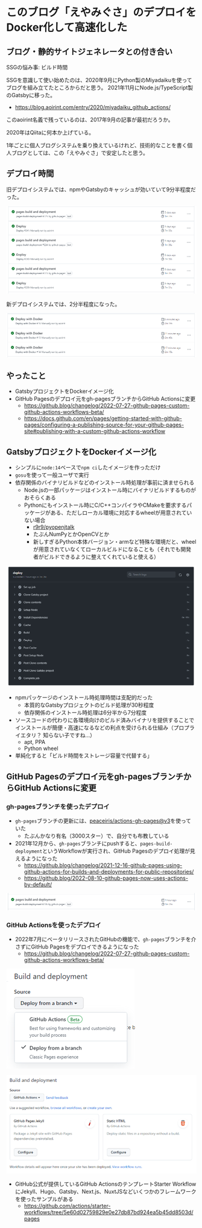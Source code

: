 # このブログ「えやみぐさ」のデプロイをDocker化して高速化した

## ブログ・静的サイトジェネレータとの付き合い

SSGの悩み事: ビルド時間

SSGを意識して使い始めたのは、2020年9月にPython製のMiyadaikuを使ってブログを組み立てたところからだと思う。
2021年11月にNode.js/TypeScript製のGatsbyに移った。

- <https://blog.aoirint.com/entry/2020/miyadaiku_github_actions/>

このaoirint名義で残っているのは、2017年9月の記事が最初だろうか。

2020年はQiitaに何本か上げている。

1年ごとに個人ブログシステムを乗り換えているけれど、技術的なことを書く個人ブログとしては、この「えやみぐさ」で安定したと思う。

## デプロイ時間

旧デプロイシステムでは、npmやGatsbyのキャッシュが効いていて9分半程度だった。

![](images/old_workflow_duration.png)

新デプロイシステムでは、2分半程度になった。

![](images/new_workflow_duration.png)

## やったこと

- GatsbyプロジェクトをDockerイメージ化
- GitHub Pagesのデプロイ元をgh-pagesブランチからGitHub Actionsに変更
    - <https://github.blog/changelog/2022-07-27-github-pages-custom-github-actions-workflows-beta/>
    - <https://docs.github.com/en/pages/getting-started-with-github-pages/configuring-a-publishing-source-for-your-github-pages-site#publishing-with-a-custom-github-actions-workflow>

## GatsbyプロジェクトをDockerイメージ化

- シンプルに`node:14`ベースで`npm ci`したイメージを作っただけ
- `gosu`を使って一般ユーザで実行
- 依存関係のバイナリビルドなどのインストール時処理が事前に済ませられる
    - Node.jsの一部パッケージはインストール時にバイナリビルドするものがおそらくある
    - Pythonにもインストール時にC/C++コンパイラやCMakeを要求するパッケージがある、ただしローカル環境に対応するwheelが用意されていない場合
      - [r9r9/pyopenjtalk](https://github.com/r9y9/pyopenjtalk)
      - たぶんNumPyとかOpenCVとか
      - 新しすぎるPython本体バージョン・armなど特殊な環境だと、wheelが用意されていなくてローカルビルドになることも（それでも開発者がビルドできるように整えてくれていると使える）

![](images/old_workflow_steps_duration.png)

- npmパッケージのインストール時処理時間は支配的だった
    - 本質的なGatsbyプロジェクトのビルド処理が30秒程度
    - 依存関係のインストール時処理は6分半から7分程度
- ソースコードの代わりに各環境向けのビルド済みバイナリを提供することでインストールが簡便・高速になるなどの利点を受けられる仕組み（プロプライエタリ？ 知らない子ですね...）
    - apt, PPA
    - Python wheel
- 単純化すると「ビルド時間をストレージ容量で代替する」


## GitHub Pagesのデプロイ元をgh-pagesブランチからGitHub Actionsに変更

### gh-pagesブランチを使ったデプロイ

- `gh-pages`ブランチの更新には、[peaceiris/actions-gh-pages@v3](https://github.com/peaceiris/actions-gh-pages/tree/v3)を使っていた
    - たぶんかなり有名（3000スター）で、自分でも布教している
- 2021年12月から、`gh-pages`ブランチにpushすると、`pages-build-deployment`というWorkflowが実行され、GitHub Pagesのデプロイ処理が見えるようになった
    - <https://github.blog/changelog/2021-12-16-github-pages-using-github-actions-for-builds-and-deployments-for-public-repositories/>
    - <https://github.blog/2022-08-10-github-pages-now-uses-actions-by-default/>

![](images/pages_build_deployment.png)

### GitHub Actionsを使ったデプロイ

- 2022年7月にベータリリースされたGitHubの機能で、`gh-pages`ブランチを介さずにGitHub Pagesをデプロイできるようになった
    - <https://github.blog/changelog/2022-07-27-github-pages-custom-github-actions-workflows-beta/>

![](images/github_actions_deployment.png)

![](images/github_actions_deployment_suggestion.png)

- GitHub公式が提供しているGitHub ActionsのテンプレートStarter WorkflowにJekyll、Hugo、Gatsby、Next.js、NuxtJSなどいくつかのフレームワークを使ったサンプルがある
  - <https://github.com/actions/starter-workflows/tree/5e60d02759829e0e27db87bd924ea5b45dd8503d/pages>
